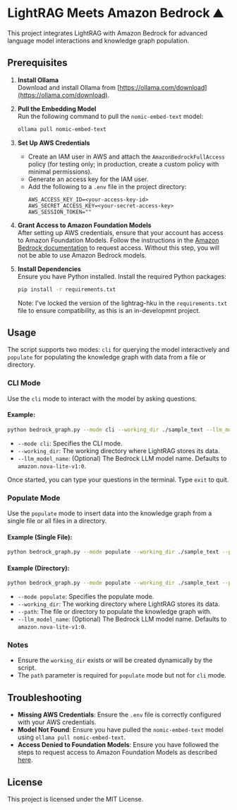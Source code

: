# LightRAG Meets Amazon Bedrock ⛰️

This project integrates LightRAG with Amazon Bedrock for advanced language model interactions and knowledge graph population.

## Prerequisites

1. **Install Ollama**  
   Download and install Ollama from [https://ollama.com/download](https://ollama.com/download).

2. **Pull the Embedding Model**  
   Run the following command to pull the `nomic-embed-text` model:
   ```bash
   ollama pull nomic-embed-text
   ```

3. **Set Up AWS Credentials**  
   - Create an IAM user in AWS and attach the `AmazonBedrockFullAccess` policy (for testing only; in production, create a custom policy with minimal permissions).
   - Generate an access key for the IAM user.
   - Add the following to a `.env` file in the project directory:
     ```
     AWS_ACCESS_KEY_ID=<your-access-key-id>
     AWS_SECRET_ACCESS_KEY=<your-secret-access-key>
     AWS_SESSION_TOKEN=""
     ```

4. **Grant Access to Amazon Foundation Models**  
   After setting up AWS credentials, ensure that your account has access to Amazon Foundation Models. Follow the instructions in the [Amazon Bedrock documentation](https://docs.aws.amazon.com/bedrock/latest/userguide/model-access.html) to request access. Without this step, you will not be able to use Amazon Bedrock models.

5. **Install Dependencies**  
   Ensure you have Python installed. Install the required Python packages:
   ```bash
   pip install -r requirements.txt
   ```

   Note: I've locked the version of the lightrag-hku in the `requirements.txt` file to ensure compatibility, as this is an in-developmnt project.

## Usage

The script supports two modes: `cli` for querying the model interactively and `populate` for populating the knowledge graph with data from a file or directory.

### CLI Mode

Use the `cli` mode to interact with the model by asking questions. 

#### Example:
```bash
python bedrock_graph.py --mode cli --working_dir ./sample_text --llm_model_name amazon.nova-lite-v1:0
```

- `--mode cli`: Specifies the CLI mode.
- `--working_dir`: The working directory where LightRAG stores its data.
- `--llm_model_name`: (Optional) The Bedrock LLM model name. Defaults to `amazon.nova-lite-v1:0`.

Once started, you can type your questions in the terminal. Type `exit` to quit.

### Populate Mode

Use the `populate` mode to insert data into the knowledge graph from a single file or all files in a directory.

#### Example (Single File):
```bash
python bedrock_graph.py --mode populate --working_dir ./sample_text --path ./record_sample.txt --llm_model_name amazon.nova-lite-v1:0
```

#### Example (Directory):
```bash
python bedrock_graph.py --mode populate --working_dir ./sample_text --path ./data_directory --llm_model_name amazon.nova-lite-v1:0
```

- `--mode populate`: Specifies the populate mode.
- `--working_dir`: The working directory where LightRAG stores its data.
- `--path`: The file or directory to populate the knowledge graph with.
- `--llm_model_name`: (Optional) The Bedrock LLM model name. Defaults to `amazon.nova-lite-v1:0`.

### Notes

- Ensure the `working_dir` exists or will be created dynamically by the script.
- The `path` parameter is required for `populate` mode but not for `cli` mode.

## Troubleshooting

- **Missing AWS Credentials**: Ensure the `.env` file is correctly configured with your AWS credentials.
- **Model Not Found**: Ensure you have pulled the `nomic-embed-text` model using `ollama pull nomic-embed-text`.
- **Access Denied to Foundation Models**: Ensure you have followed the steps to request access to Amazon Foundation Models as described [here](https://docs.aws.amazon.com/bedrock/latest/userguide/model-access.html).

## License

This project is licensed under the MIT License.

